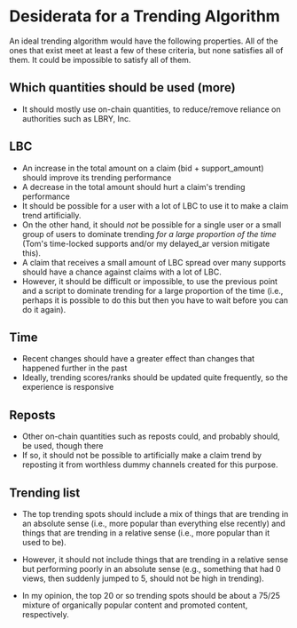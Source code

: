 Desiderata for a Trending Algorithm
===================================

An ideal trending algorithm would have the following properties.
All of the ones that exist meet at least a few of these criteria, but none
satisfies all of them. It could be impossible to satisfy all of them.

## Which quantities should be used (more)

  * It should mostly use on-chain quantities, to reduce/remove reliance on
    authorities such as LBRY, Inc.

## LBC

  * An increase in the total amount on a claim (bid + support_amount)
     should improve its trending performance
  * A decrease in the total amount should hurt a claim's trending performance
  * It should be possible for a user with a lot of LBC to use it to make
    a claim trend artificially.
  * On the other hand, it should *not* be possible for
    a single user or a small group of users to dominate trending
    _for a large proportion of the time_ (Tom's time-locked supports and/or
    my delayed_ar version mitigate this).
  * A claim that receives a small amount of LBC spread over many supports
    should have a chance against claims with a lot of LBC.
  * However, it should be difficult or impossible,
    to use the previous point and a script to dominate trending
    for a large proportion of the time (i.e., perhaps it is possible to do
    this but then you have to wait before you can do it again). 

## Time

  * Recent changes should have a greater effect than changes that happened
    further in the past
  * Ideally, trending scores/ranks should be updated quite frequently, so
    the experience is responsive

## Reposts

  * Other on-chain quantities such as reposts could, and probably should,
    be used, though there
  * If so, it should not be possible to artificially make a claim trend
    by reposting it from worthless dummy channels created for this purpose.

## Trending list

  * The top trending spots should include a mix of things that are trending
    in an absolute sense (i.e., more popular than everything else recently)
    and things that are trending in a relative sense (i.e., more popular than
    it used to be).

  * However, it should not include things that are trending in a relative
    sense but performing poorly in an absolute sense (e.g., something that
    had 0 views, then suddenly jumped to 5, should not be high in trending).

  * In my opinion, the top 20 or so trending spots should be about a 75/25
    mixture of organically popular content and promoted content, respectively.

